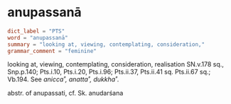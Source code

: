 # anupassanā

``` toml
dict_label = "PTS"
word = "anupassanā"
summary = "looking at, viewing, contemplating, consideration,"
grammar_comment = "feminine"
```

looking at, viewing, contemplating, consideration, realisation SN.v.178 sq., Snp.p.140; Pts.i.10, Pts.i.20, Pts.i.96; Pts.ii.37, Pts.ii.41 sq. Pts.ii.67 sq.; Vb.194. See *anicca˚, anatta˚, dukkha˚*.

abstr. of anupassati, cf. Sk. anudarśana

